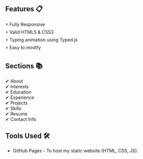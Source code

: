 


## Features 📋
&#9889; Fully Responsive  
&#9889; Valid HTML5 & CSS3  
&#9889; Typing animation using Typed.js  
&#9889; Easy to modify  

## Sections 📚
&#10004; About  
&#10004; Interests  
&#10004; Education  
&#10004; Experience  
&#10004; Projects  
&#10004; Skills  
&#10004; Resume  
&#10004; Contact Info  

## Tools Used 🛠
- GitHub Pages - To host my static website (HTML, CSS, JS).
